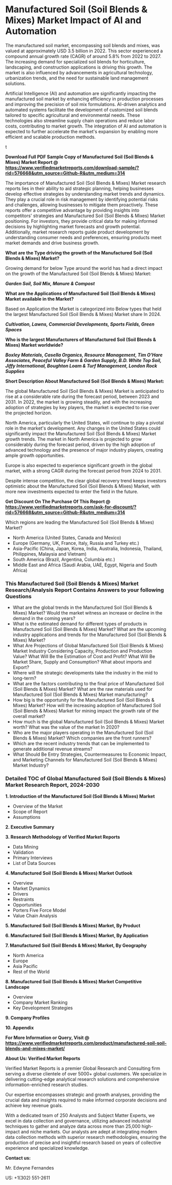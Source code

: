<meta name="title" content="Global Manufactured Soil (Soil Blends & Mixes) Market Impact of AI and Automation"><meta name="description" content="The manufactured soil market, encompassing soil blends and mixes, was valued at approximately USD 3.5 billion in 2022. This sector experienced a compound annual growth"><meta name="title" content="Manufactured Soil (Soil Blends & Mixes) Market Size, Share, Scope, Trends, Growth, Opportunities, Analysis, Forecast"><h1>Manufactured Soil (Soil Blends & Mixes) Market Impact of AI and Automation</h1><p>The manufactured soil market, encompassing soil blends and mixes, was valued at approximately USD 3.5 billion in 2022. This sector experienced a compound annual growth rate (CAGR) of around 5.8% from 2022 to 2027. The increasing demand for specialized soil blends for horticulture, landscaping, and construction applications is driving this growth. The market is also influenced by advancements in agricultural technology, urbanization trends, and the need for sustainable land management solutions.</p><p>Artificial Intelligence (AI) and automation are significantly impacting the manufactured soil market by enhancing efficiency in production processes and improving the precision of soil mix formulations. AI-driven analytics and automated systems facilitate the development of customized soil blends tailored to specific agricultural and environmental needs. These technologies also streamline supply chain operations and reduce labor costs, contributing to market growth. The integration of AI and automation is expected to further accelerate the market's expansion by enabling more efficient and scalable production methods.</p>t</p><p id="" class=""><strong>Download Full PDF Sample Copy of Manufactured Soil (Soil Blends & Mixes) Market Report @ <a href="https://www.verifiedmarketreports.com/download-sample/?rid=576668&utm_source=Github-R&utm_medium=314" target="_blank">https://www.verifiedmarketreports.com/download-sample/?rid=576668&utm_source=Github-R&utm_medium=314</a></strong></p><p>The importance of&nbsp;Manufactured Soil (Soil Blends & Mixes) Market research reports lies in their ability to aid strategic planning, helping businesses develop effective strategies by understanding market trends and dynamics. They play a crucial role in risk management by identifying potential risks and challenges, allowing businesses to mitigate them proactively. These reports offer a competitive advantage by providing insights into competitors' strategies and Manufactured Soil (Soil Blends & Mixes) Market positioning. For investors, they provide critical data for making informed decisions by highlighting market forecasts and growth potential. Additionally, market research reports guide product development by understanding consumer needs and preferences, ensuring products meet market demands and drive business growth.</p><p><strong>What are the&nbsp;Type driving the growth of the Manufactured Soil (Soil Blends & Mixes) Market?</strong></p><p id="" class="">Growing demand for below Type around the world has had a direct impact on the growth of the Manufactured Soil (Soil Blends & Mixes) Market:</p><em><strong>Garden Soil, Soil Mix, Manure & Compost</strong></em></p><strong>What are the&nbsp;Applications&nbsp;of Manufactured Soil (Soil Blends & Mixes) Market available in the Market?</strong></p><p id="" class="">Based on Application the Market is categorized into Below types that held the largest Manufactured Soil (Soil Blends & Mixes) Market share In 2024.</p><em><strong>Cultivation, Lawns, Commercial Developments, Sports Fields, Green Spaces</strong></em></p><strong>Who is the largest Manufacturers of Manufactured Soil (Soil Blends & Mixes) Market worldwide?</strong></p><p><em><strong>Boxley Materials, Casella Organics, Resource Management, Tim O'Hare Associates, Peaceful Valley Farm & Garden Supply, B.D. White Top Soil, Jiffy International, Boughton Loam & Turf Management, London Rock Supplies</strong></em></p><p id="" class=""><strong>Short Description About Manufactured Soil (Soil Blends & Mixes) Market:</strong></p><p>The global Manufactured Soil (Soil Blends & Mixes) Market is anticipated to rise at a considerable rate during the forecast period, between 2023 and 2031. In 2022, the market is growing steadily, and with the increasing adoption of strategies by key players, the market is expected to rise over the projected horizon.</p><p>North America, particularly the United States, will continue to play a pivotal role in the market's development. Any changes in the United States could significantly impact the Manufactured Soil (Soil Blends & Mixes) Market growth trends. The market in North America is projected to grow considerably during the forecast period, driven by the high adoption of advanced technology and the presence of major industry players, creating ample growth opportunities.</p><p>Europe is also expected to experience significant growth in the global market, with a strong CAGR during the forecast period from 2024 to 2031.</p><p>Despite intense competition, the clear global recovery trend keeps investors optimistic about the Manufactured Soil (Soil Blends & Mixes) Market, with more new investments expected to enter the field in the future.</p><p id="" class=""><strong>Get Discount On The Purchase Of This Report @ <a href="https://www.verifiedmarketreports.com/ask-for-discount/?rid=576668&utm_source=Github-R&utm_medium=314" target="_blank">https://www.verifiedmarketreports.com/ask-for-discount/?rid=576668&utm_source=Github-R&utm_medium=314</a></strong></p>Which regions are leading the Manufactured Soil (Soil Blends & Mixes) Market?</p><ul><li>North America (United States, Canada and Mexico)</li><li>Europe (Germany, UK, France, Italy, Russia and Turkey etc.)</li><li>Asia-Pacific (China, Japan, Korea, India, Australia, Indonesia, Thailand, Philippines, Malaysia and Vietnam)</li><li>South America (Brazil, Argentina, Columbia etc.)</li><li>Middle East and Africa (Saudi Arabia, UAE, Egypt, Nigeria and South Africa)</li></ul><h3 id="" class="">This Manufactured Soil (Soil Blends & Mixes) Market Research/Analysis Report Contains Answers to your following Questions</h3><ul><li>What are the global trends in the Manufactured Soil (Soil Blends & Mixes) Market? Would the market witness an increase or decline in the demand in the coming years?</li><li>What is the estimated demand for different types of products in Manufactured Soil (Soil Blends & Mixes) Market? What are the upcoming industry applications and trends for the Manufactured Soil (Soil Blends & Mixes) Market?</li><li>What Are Projections of Global Manufactured Soil (Soil Blends & Mixes) Market Industry Considering Capacity, Production and Production Value? What Will Be the Estimation of Cost and Profit? What Will Be Market Share, Supply and Consumption? What about imports and Export?</li><li>Where will the strategic developments take the industry in the mid to long-term?</li><li>What are the factors contributing to the final price of Manufactured Soil (Soil Blends & Mixes) Market? What are the raw materials used for Manufactured Soil (Soil Blends & Mixes) Market manufacturing?</li><li>How big is the opportunity for the Manufactured Soil (Soil Blends & Mixes) Market? How will the increasing adoption of Manufactured Soil (Soil Blends & Mixes) Market for mining impact the growth rate of the overall market?</li><li>How much is the global Manufactured Soil (Soil Blends & Mixes) Market worth? What was the value of the market In 2020?</li><li>Who are the major players operating in the Manufactured Soil (Soil Blends & Mixes) Market? Which companies are the front runners?</li><li>Which are the recent industry trends that can be implemented to generate additional revenue streams?</li><li>What Should Be Entry Strategies, Countermeasures to Economic Impact, and Marketing Channels for Manufactured Soil (Soil Blends & Mixes) Market Industry?</li></ul><h3 id="" class="">Detailed TOC of Global Manufactured Soil (Soil Blends & Mixes) Market Research Report, 2024-2030</h3><p id="" class=""><strong>1. Introduction of the Manufactured Soil (Soil Blends & Mixes) Market</strong></p><ul><li>Overview of the Market</li><li>Scope of Report</li><li>Assumptions</li></ul><p id="" class=""><strong>2. Executive Summary</strong></p><p id="" class=""><strong>3. Research Methodology of Verified Market Reports</strong></p><ul><li>Data Mining</li><li>Validation</li><li>Primary Interviews</li><li>List of Data Sources</li></ul><p id="" class=""><strong>4. Manufactured Soil (Soil Blends & Mixes) Market Outlook</strong></p><ul><li>Overview</li><li>Market Dynamics</li><li>Drivers</li><li>Restraints</li><li>Opportunities</li><li>Porters Five Force Model</li><li>Value Chain Analysis</li></ul><p id="" class=""><strong>5. Manufactured Soil (Soil Blends & Mixes) Market, By Product</strong></p><p id="" class=""><strong>6. Manufactured Soil (Soil Blends & Mixes) Market, By Application</strong></p><p id="" class=""><strong>7. Manufactured Soil (Soil Blends & Mixes) Market, By Geography</strong></p><ul><li>North America</li><li>Europe</li><li>Asia Pacific</li><li>Rest of the World</li></ul><p id="" class=""><strong>8. Manufactured Soil (Soil Blends & Mixes) Market Competitive Landscape</strong></p><ul><li>Overview</li><li>Company Market Ranking</li><li>Key Development Strategies</li></ul><p id="" class=""><strong>9. Company Profiles</strong></p><p id="" class=""><strong>10. Appendix</strong></p><p id="" class=""><strong>For More Information or Query, Visit @ <a href="https://www.verifiedmarketreports.com/product/manufactured-soil-soil-blends-and-mixes-market/" target="_blank">https://www.verifiedmarketreports.com/product/manufactured-soil-soil-blends-and-mixes-market/</a></strong></p><p id="" class=""><strong>About Us: Verified Market Reports</strong></p><p id="" class="">Verified Market Reports is a premier Global Research and Consulting firm serving a diverse clientele of over 5000+ global customers. We specialize in delivering cutting-edge analytical research solutions and comprehensive information-enriched research studies.</p><p id="" class="">Our expertise encompasses strategic and growth analyses, providing the crucial data and insights required to make informed corporate decisions and achieve key revenue goals.</p><p id="" class="">With a dedicated team of 250 Analysts and Subject Matter Experts, we excel in data collection and governance, utilizing advanced industrial techniques to gather and analyze data across more than 25,000 high-impact and niche markets. Our analysts are adept at integrating modern data collection methods with superior research methodologies, ensuring the production of precise and insightful research based on years of collective experience and specialized knowledge.</p><p id="" class=""><strong>Contact us:</strong></p><p id="" class="">Mr. Edwyne Fernandes</p><p id="" class="">US: +1(302) 551-2611</p>